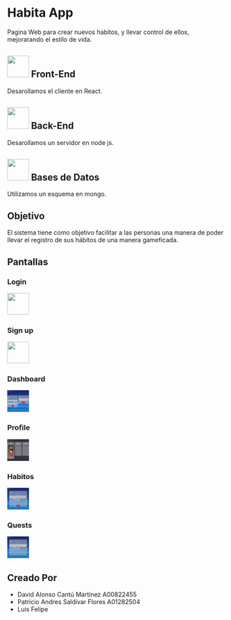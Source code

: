 # Habita App
Pagina Web para crear nuevos habitos, y llevar control de ellos, mejorarando el estilo de vida.

<h2> 
  <img src= "https://upload.wikimedia.org/wikipedia/commons/a/a7/React-icon.svg" width="50" height="50"> 
  Front-End 
</h2>

Desarollamos el cliente en React.

<h2> 
  <img src= "https://upload.wikimedia.org/wikipedia/commons/d/d9/Node.js_logo.svg" width="50" height="50"> 
  Back-End  
</h2>
Desarollamos un servidor en node js.

<h2> 
  <img src= "https://infinapps.com/wp-content/uploads/2018/10/mongodb-logo.png" width="50" height="50"> 
  Bases de Datos  
</h2>
Utilizamos un esquema en mongo.

<h2> 
    Objetivo
</h2>

El sistema tiene como objetivo facilitar a las personas una manera de poder llevar el registro de sus hábitos de una manera gameficada.

<h2>
Pantallas
</h2>

<h3> 
Login
</h3>
 <img src= "https://infinapps.com/wp-content/uploads/2018/10/mongodb-logo.png" width="50" height="50"> 

<h3> 
Sign up
</h3>
 <img src= "https://infinapps.com/wp-content/uploads/2018/10/mongodb-logo.png" width="50" height="50"> 
<h3> 
Dashboard
</h3>
 <img src= "./screenshots/Dashboard.png" width="50" height="50"> 
<h3> 
Profile
</h3>
 <img src= "./screenshots/Perfil.png" width="50" height="50"> 
<h3> 
Habitos
</h3>
 <img src= "./screenshots/Habitos.png" width="50" height="50"> 
<h3> 
Quests
</h3>
 <img src= "./screenshots/Quests.png" width="50" height="50"> 
 
<h2>
Creado Por
</h2>

<ul>
    <li>
    David Alonso Cantú Martínez A00822455
    </li>
    <li>
    Patricio Andres Saldivar Flores A01282504
    </li>
    <li>
    Luis Felipe 
    </li>
</ul>




